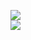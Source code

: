 <p align="center">
  <div><img src="https://lanyard-profile-readme.vercel.app/api/852891784898936832?&idleMessage=Probably%20planning%20something%20big..." href="Google.com"></div>
  <div><img src="https://spotify-github-profile.vercel.app/api/view?uid=sreecharan.s&cover_image=true&theme=compact"></div>
</p>


